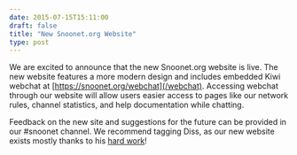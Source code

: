 ```yaml
--- 
date: 2015-07-15T15:11:00
draft: false
title: "New Snoonet.org Website"
type: post
---
```


We are excited to announce that the new Snoonet.org website is live.  The new website features a more modern design and includes embedded Kiwi webchat at [https://snoonet.org/webchat](/webchat).  Accessing webchat through our website will allow users easier access to pages like our network rules, channel statistics, and help documentation while chatting.  

Feedback on the new site and suggestions for the future can be provided in our #snoonet channel.  We recommend tagging Diss, as our new website exists mostly thanks to his [hard work](https://i.imgur.com/Te0WuIB.jpg)!  
